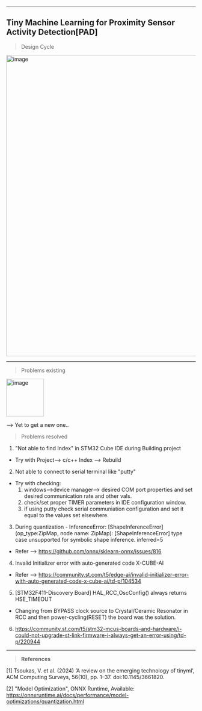---------------------
__Tiny Machine Learning for Proximity Sensor Activity Detection[PAD]__
---------------------

> Design Cycle
<img width="800" alt="image" src="https://github.com/user-attachments/assets/40bee295-fbbb-4b64-8797-e169035e346b">



---------------------
> Problems existing

<img width="100" alt="image" src="https://github.com/user-attachments/assets/fecb3756-a139-49f5-bcd5-d05fec972a44">


--> Yet to get a new one..


> Problems resolved

1. "Not able to find Index" in STM32 Cube IDE during Building project
- Try with Project--> c/c++ Index --> Rebuild

2. Not able to connect to serial terminal like "putty"
- Try with checking:
  1. windows-->device manager--> desired COM port properties and set desired communication rate and other vals.
  2. check/set proper TIMER parameters in IDE configuration window.
  3. if using putty check serial communiation configuration and set it equal to the values set elsewhere.

3. During quantization - InferenceError: [ShapeInferenceError] (op_type:ZipMap, node name: ZipMap): [ShapeInferenceError] type case unsupported for symbolic shape inference. inferred=5
- Refer --> https://github.com/onnx/sklearn-onnx/issues/816

4. Invalid Initializer error with auto-generated code X-CUBE-AI
- Refer --> https://community.st.com/t5/edge-ai/invalid-initializer-error-with-auto-generated-code-x-cube-ai/td-p/104534

5. [STM32F411-Discovery Board] HAL_RCC_OscConfig() always returns HSE_TIMEOUT
- Changing from BYPASS clock source to Crystal/Ceramic Resonator in RCC and then power-cycling(RESET) the board was the solution.

6. https://community.st.com/t5/stm32-mcus-boards-and-hardware/i-could-not-upgrade-st-link-firmware-i-always-get-an-error-using/td-p/220944

---------------------
> __References__

[1] Tsoukas, V. et al. (2024) ‘A review on the emerging technology of tinyml’, ACM Computing Surveys, 56(10), pp. 1–37. doi:10.1145/3661820. 

[2] "Model Optimization", ONNX Runtime, Available: https://onnxruntime.ai/docs/performance/model-optimizations/quantization.html
